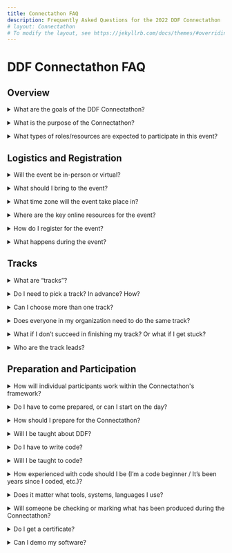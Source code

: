 ```yaml
---
title: Connectathon FAQ
description: Frequently Asked Questions for the 2022 DDF Connectathon
# layout: Connectathon
# To modify the layout, see https://jekyllrb.com/docs/themes/#overriding-theme-defaults
---
```

# DDF Connectathon FAQ

## Overview

<p></p>
<details>
<summary>What are the goals of the DDF Connectathon?</summary>
<p></p>
Some key goals of the DDF Connectathon are:
<p></p>
- <strong>Development Revision Feedback</strong>: As different groups use the SDR and USDM to connect their solutions, we will get a better idea of what future functionality will be needed and how to get there. This feedback will be collected formally at the end of the event and given to our development teams to incorporate into the next revision of the standard, both the USDM and SDR.
<p></p>
- <strong>Stress Tested System</strong>: We want to gain a better understanding how the system behaves when multiple users are being engaged, and what enhancements need to be made to scale the solution in response to a growing community.
<p></p>
- <strong>Community Kickstart</strong>: Showing the solution while also demonstrating community engagement will prove an open-source model which can be sustainable and productive to all involved. As the first organized event for DDF, we want this to be a central place for organizations to learn more about the SDR and start to think of ways they can contribute and engage with others in the community for mutual benefit.
<p></p>
It is also encouraged that participants of the Connectathon leverage the event as a way to network and connect to others, in the non-technical sense, in order to lay the foundation of the DDF community moving forward.
<p></p>
</details>
<p></p>
<details>
<summary>What is the purpose of the Connectathon?</summary>
<p></p>
The overall aim of the DDF Connectathon is to improve the DDF Minimal Viable Solution (MVS) by implementing and testing it out through connections with different software solutions. We will then discover what works and what does not, and identify possible improvements to be made. The different Connectathon tracks focus on different areas. (See also "What are tracks?")
<p></p>
In addition, we want to:  
<p></p>
- <strong>Create Community Engagement</strong>: Build up open-source community within the ecosystem and encourage future participation in long-term development/governance of the DDF solutions. Ideally, this creates positive momentum in the community, encouraging organizations to integrate DDF into product roadmaps as result of the event.
<p></p>
- <strong>Be a Catalyst for Innovation</strong>: As a gathering of developers across the clinical studies space, we should have a unique opportunity and environment for novel concepts and designs to be built and shared with the community.
<p></p>
</details>
<p></p>
<details>
<summary>What types of roles/resources are expected to participate in this event?</summary>
<p></p>
The focus of this event will be working hands on with your technical solution, and how it connects to the DDF SDR. This will require technical resources, capable of developing, debugging, and configuring your solution. However, there will be other responsibilities during the event such as presenting your solution and answering questions around future development. To deal with these business and process questions it may be beneficial to have business and process experts available from your organization to contribute.
<p></p>
</details>
<p></p>

## Logistics and Registration

<p></p>
<details>
<summary>Will the event be in-person or virtual?</summary>
<p></p>
Due to the rapidly changing nature of the world right now, we cannot ensure an in-person event would be possible with enough time to plan it. Therefore, our event will take place entirely virtually through the Be My App platform. We will ensure communication and interactions are facilitated as seamlessly as possible in a virtual environment. If there are issues encountered during the event, we will work to resolve these issues quickly.
<p></p>
</details>
<p></p>
<details>
<summary>What should I bring to the event?</summary>
<p></p>
The event will take place fully virtual. No hardware or software is provided - so come prepared and bring everything you need to develop and present your solution to your track leads and the overall group.
<p></p>
</details>
<p></p>
<details>
<summary>What time zone will the event take place in?</summary>
<p></p>
TransCelerate headquarters and most of their staff are located on the American East Coast, and we will schedule all group calls to take place during Eastern Time working hours, from 9:00am - 5:00pm. 
<p></p>
However, you may work on your project at the time most convenient to you and your team. Track leads will be distributed across the United States and Europe and may be able to meet outside of the event hours, however you must work with your assigned track leads to secure a time with them.
<p></p>
</details>
<p></p>
<details>
<summary>Where are the key online resources for the event?</summary>
<p></p>
The Connectathon makes use of the DDF online areas, that you will want to get familiar with:
<p></p>
<strong><a href="https://transcelerate.github.io/ddf-home/index.html">DDF Website</a></strong>:  The official TransCelerate DDF website offers a good overview on the resources available. 
<p></p>
<strong><a href="https://github.com/transcelerate">TransCelerate on GitHub</a></strong>: This is the place to start researching the more technical aspects and details of DDF.
<p></p>
</details>
<p></p>
<details>
<summary>How do I register for the event?</summary>
<p></p>
Registration will open on August 1st, through the following <a href="https://transcelerate.github.io/ddf-home/CaT_home.html">link</a>.
<p></p>
</details>
<p></p>
<details>
<summary>What happens during the event?</summary>
<p></p>
During the event, the main focus lies on working in your tracks. In addition, there will be also some keynote speakers talking about interesting topics. More information will follow.
<p></p>
</details>
<p></p>

## Tracks

<p></p>
<details>
<summary>What are “tracks”?</summary>
<p></p>
These are the subject oriented work streams that divide up the different activities happening during the sessions. Participating teams will self-organize into event tracks, each with a dedicated track lead who will maintain the track objectives during the event, provide support for participating teams, and act as an evaluator on final project submissions. Connectathon tracks are the “working groups” that take on a specific part of DDF and examine it, write code for it and so on. There is a Track Lead who facilitates the tracks and sets goals for the track, which may be decided on the day or published in advance.
<p></p>
All the work at a Connectathon will happen in one of the tracks. At the end of the Connectathon, the tracks will share with the group stating what they have achieved. There may also be a short presentation back to the whole audience at some stage during the event.
<p></p>
See also "Track Leads".
<p></p>
</details>
<p></p>
<details>
<summary>Do I need to pick a track? In advance? How?</summary>
<p></p>
All Connectathon work takes place on a track, so you should choose one to take part in and contribute to. In theory you could just do your own work, but the idea is to collaborate and that happens on the tracks.
<p></p>
The list of tracks will be published on the DDF GitHub page (forthcoming) in the weeks leading up to the Connectathon. There is also likely to be forum discussion on GitHub (link forthcoming). Also see “What are the key online resources” (add link) below.
<p></p>
Find the list of tracks and chose one that you are interested in and can help out with. You don’t need to be an expert in that area, just willing to learn and be useful. The actual track registration is done via the pre-Connectathon survey that is circulated, but you can always get in touch with the Track Lead or just show up. Choosing a track does not commit you to staying with it for the entire event. While it is preferable to focus on one track, there is nothing to stop you from finding another that suits you better.
<p></p>
</details>
<p></p>
<details>
<summary>Can I choose more than one track?</summary>
<p></p>
It is possible to do more than one, but this needs some care. Tracks want to achieve as much as possible in a certain domain area. Usually, there is a lot more work possible than can be done in two days, so it is unlikely that the track will finish all its work, allowing everyone to do something else. Time goes by very quickly and with some inevitable time for re-work etc., it is hard to truly contribute to more than one track.
<p></p>
</details>
<p></p>
<details>
<summary>Does everyone in my organization need to do the same track?</summary>
<p></p>
No, not at all. Divide up your efforts as you wish.
<p></p>
</details>
<p></p>
<details>
<summary>What if I don’t succeed in finishing my track? Or what if I get stuck?</summary>
<p></p>
Most tracks have a group goal and individuals can take on a part of it or just try to do as much as they can. The goals are often purposefully not concrete to leave room for own interpretation.  So, there is no hard success or failure, just useful work in that area. Some tracks may have a more detailed list of objectives (e.g. read a resource, update, write, and perform a search by two different methods). How much you achieve is up to you. There is no way to fail - other than to get less done than you had hoped - and it’s a good learning experience. 
<p></p>
Other participants are there to help, informally. It is not an obligation to do so, but in the spirit of collaboration people most likely are open to helping out. But, it usually is up to you to fix your issue or work through your problems or switch to some other area. Getting a bit stuck is pretty normal! In case you have specific questions, you can reach out to your track lead.
<p></p>
See also "Track Leads".
<p></p>
</details>
<p></p>
<details>
<summary>Who are the track leads?</summary>
<p></p>
The track leads will be announced in due time prior to the event. 
<p></p>
</details>
<p></p>

## Preparation and Participation

<p></p>
<details>
<summary>How will individual participants work within the Connectathon's framework?</summary>
<p></p>
Participants will join tracks and work jointly with others to test out and improve DDF solution connectivity.
<p></p>
Each track will have certain aims it wants to achieve. For individuals, everyone will judge success themselves. It may be proving in a semi-formal manner that your software works with another vendor's software or adding a new enhancement to your working code. It may be testing a DDF resource that is relevant to you to help move it along in published maturity - which may be important for your stakeholders.
<p></p>
</details>
<p></p>
<details>
<summary>Do I have to come prepared, or can I start on the day?</summary>
<p></p>
Either is fine. People can take a look at a new area for them or they bring working software that they have been writing for months or years. It would however be helpful if you have an understanding of DDF’s overall objectives/goals and what you would like to work on at the Connectathon. The most important thing is to set your own goals for your code.
<p></p>
</details>
<p></p>
<details>
<summary>How should I prepare for the Connectathon?</summary>
<p></p>
You will get more out of it the more prepared you are. But you will learn things even if you are almost a complete novice. The learning curve is steeper for beginners, so you may learn a lot, or you may get stuck on things that a bit of self-study would help with. Connectathon’s are short (compared to all the time in the weeks before). Though it may not be optimal, it’s still fun and good to be doing it with some other newcomers.
<p></p>
Make sure to find the resources for the Connectathon (see “Key Resources”).
<p></p>
A pre-Connectathon webinar may be hosted with some key orientation facts in the days leading up to the event. This session will be recorded in case you cannot get to see it live.
<p></p>
</details>
<p></p>
<details>
<summary>Will I be taught about DDF?</summary>
<p></p>
Ideally, you should have some prior knowledge of DDF to maximize your Connectathon time. The aim of the Connectathon is to test out and improve the DDF solution, so it is good to have the knowledge to be able to contribute to that. But it is also about learning. Having related domain knowledge (health care informatics) is of course beneficial.
<p></p>
</details>
<p></p>
<details>
<summary>Do I have to write code?</summary>
<p></p>
The Connectathon is all about testing out the SDR specifications in actual use. That means coding, running and testing relevant applications. Writing software is key to this and is one of the main activities of the Connectathon. Coding is not mandatory but is usual and is encouraged. Some people bring existing code, and some start from scratch. But, there are also non-coding software integration tasks such as testing and configuration (and to a lesser extent analysis). People also contribute to DDF at Connectathon’s by spending time reviewing, learning and commenting  - this is welcome and appreciated.
<p></p>
</details>
<p></p>
<details>
<summary>Will I be taught to code?</summary>
<p></p>
No, this is not a coding tutorial. There is nothing to stop you doing your own learning, but it is not realistic to start with zero coding experience and be able to contribute a lot to the Connectathon. Other participants will be happy to help, but it’s not a programming lesson.
<p></p>
</details>
<p></p>
<details>
<summary>How experienced with code should I be (I’m a code beginner / It’s been years since I coded, etc.)?</summary>
<p></p>
You will want to make progress with coding at the event and don’t want to spend too much time learning foundation skills such as basic coding. The Connectathon is all about trying things, learning and expanding your ideas. If you want to code, you should ideally not be a total beginner (but maybe you are a fast learner!). It is also OK to not code but to find other ways to contribute to the work.
<p></p>
</details>
<p></p>
<details>
<summary>Does it matter what tools, systems, languages I use?</summary>
<p></p>
You can use whatever tools and software frameworks you wish. The SDR can be implemented in many ways.
<p></p>
</details>
<p></p>
<details>
<summary>Will someone be checking or marking what has been produced during the Connectathon?</summary>
<p></p>
Your code will not be reviewed by someone. But the idea of this Connectathon is interoperability. So, it is expected that you will connect the output of your code to that of others and see what works. That is how you can test out your (and their) code. One of your main goals will be to check your code’s operation against other systems.
<p></p>
</details>
<p></p>
<details>
<summary>Do I get a certificate?</summary>
<p></p>
No, there is no formal certification or accreditation. Some tracks have a way to informally record what you achieved (“Solution can successfully import and export additional data manually”). There is no formal verification.
<p></p>
</details>
<p></p>
<details>
<summary>Can I demo my software?</summary>
<p></p>
Please don’t use this forum to do this. The Connectathon is a TransCelerate hosted event and not a product demo. People may be interested in your product, but that is for outside of the Connectathon. Doing project demonstrations not necessary to facilitate the Connectathon work, or sale pitches are not welcomed. However, your great product will speak for itself, if it takes part in successful connection tracks!
<p></p>
Also, if you want more visibility for your product, consider becoming a keynote speaker for the event. You can reach out to us <a href="https://www.transceleratebiopharmainc.com/assets/digital-data-flow-feedback-form/">here.</a> 
<p></p>
</details>
<p></p>
